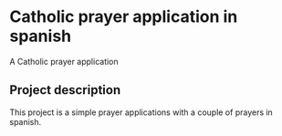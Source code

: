 # Catholic prayer application in spanish

A Catholic prayer application

## Project description

This project is a simple prayer applications with a couple of prayers in spanish.


